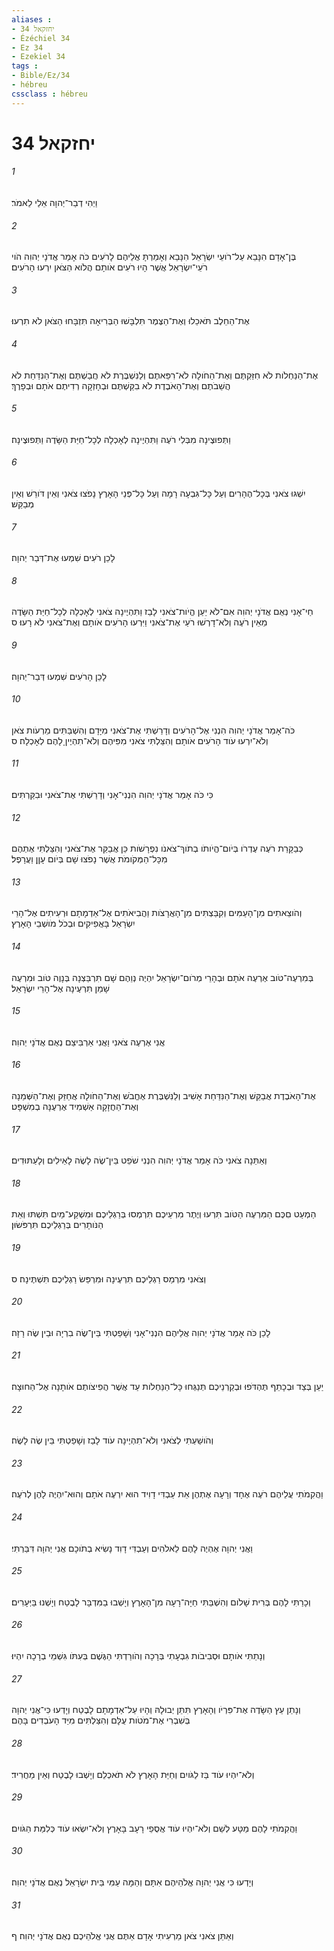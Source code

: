```yaml
---
aliases : 
- יחזקאל 34
- Ézéchiel 34
- Ez 34
- Ezekiel 34
tags : 
- Bible/Ez/34
- hébreu
cssclass : hébreu
---
```


# יחזקאל 34

###### 1
וַיְהִי דְבַר־יְהוָה אֵלַי לֵאמֹר׃
###### 2
בֶּן־אָדָם הִנָּבֵא עַל־רֹועֵי יִשְׂרָאֵל הִנָּבֵא וְאָמַרְתָּ אֲלֵיהֶם לָרֹעִים כֹּה אָמַר אֲדֹנָי יְהוִה הֹוי רֹעֵי־יִשְׂרָאֵל אֲשֶׁר הָיוּ רֹעִים אֹותָם הֲלֹוא הַצֹּאן יִרְעוּ הָרֹעִים׃
###### 3
אֶת־הַחֵלֶב תֹּאכֵלוּ וְאֶת־הַצֶּמֶר תִּלְבָּשׁוּ הַבְּרִיאָה תִּזְבָּחוּ הַצֹּאן לֹא תִרְעוּ׃
###### 4
אֶת־הַנַּחְלֹות לֹא חִזַּקְתֶּם וְאֶת־הַחֹולָה לֹא־רִפֵּאתֶם וְלַנִּשְׁבֶּרֶת לֹא חֲבַשְׁתֶּם וְאֶת־הַנִּדַּחַת לֹא הֲשֵׁבֹתֶם וְאֶת־הָאֹבֶדֶת לֹא בִקַּשְׁתֶּם וּבְחָזְקָה רְדִיתֶם אֹתָם וּבְפָרֶךְ׃
###### 5
וַתְּפוּצֶינָה מִבְּלִי רֹעֶה וַתִּהְיֶינָה לְאָכְלָה לְכָל־חַיַּת הַשָּׂדֶה וַתְּפוּצֶינָה׃
###### 6
יִשְׁגּוּ צֹאנִי בְּכָל־הֶהָרִים וְעַל כָּל־גִּבְעָה רָמָה וְעַל כָּל־פְּנֵי הָאָרֶץ נָפֹצוּ צֹאנִי וְאֵין דֹּורֵשׁ וְאֵין מְבַקֵּשׁ׃
###### 7
לָכֵן רֹעִים שִׁמְעוּ אֶת־דְּבַר יְהוָה׃
###### 8
חַי־אָנִי נְאֻם אֲדֹנָי יְהוִה אִם־לֹא יַעַן הֱיֹות־צֹאנִי לָבַז וַתִּהְיֶינָה צֹאנִי לְאָכְלָה לְכָל־חַיַּת הַשָּׂדֶה מֵאֵין רֹעֶה וְלֹא־דָרְשׁוּ רֹעַי אֶת־צֹאנִי וַיִּרְעוּ הָרֹעִים אֹותָם וְאֶת־צֹאנִי לֹא רָעוּ׃ ס
###### 9
לָכֵן הָרֹעִים שִׁמְעוּ דְּבַר־יְהוָה׃
###### 10
כֹּה־אָמַר אֲדֹנָי יְהוִה הִנְנִי אֶל־הָרֹעִים וְדָרַשְׁתִּי אֶת־צֹאנִי מִיָּדָם וְהִשְׁבַּתִּים מֵרְעֹות צֹאן וְלֹא־יִרְעוּ עֹוד הָרֹעִים אֹותָם וְהִצַּלְתִּי צֹאנִי מִפִּיהֶם וְלֹא־תִהְיֶיןָ לָהֶם לְאָכְלָה׃ ס
###### 11
כִּי כֹּה אָמַר אֲדֹנָי יְהוִה הִנְנִי־אָנִי וְדָרַשְׁתִּי אֶת־צֹאנִי וּבִקַּרְתִּים׃
###### 12
כְּבַקָּרַת רֹעֶה עֶדְרֹו בְּיֹום־הֱיֹותֹו בְתֹוךְ־צֹאנֹו נִפְרָשֹׁות כֵּן אֲבַקֵּר אֶת־צֹאנִי וְהִצַּלְתִּי אֶתְהֶם מִכָּל־הַמְּקֹומֹת אֲשֶׁר נָפֹצוּ שָׁם בְּיֹום עָןָן וַעֲרָפֶל׃
###### 13
וְהֹוצֵאתִים מִן־הָעַמִּים וְקִבַּצְתִּים מִן־הָאֲרָצֹות וַהֲבִיאֹתִים אֶל־אַדְמָתָם וּרְעִיתִים אֶל־הָרֵי יִשְׂרָאֵל בָּאֲפִיקִים וּבְכֹל מֹושְׁבֵי הָאָרֶץ׃
###### 14
בְּמִרְעֶה־טֹּוב אֶרְעֶה אֹתָם וּבְהָרֵי מְרֹום־יִשְׂרָאֵל יִהְיֶה נְוֵהֶם שָׁם תִּרְבַּצְנָה בְּנָוֶה טֹּוב וּמִרְעֶה שָׁמֵן תִּרְעֶינָה אֶל־הָרֵי יִשְׂרָאֵל׃
###### 15
אֲנִי אֶרְעֶה צֹאנִי וַאֲנִי אַרְבִּיצֵם נְאֻם אֲדֹנָי יְהוִה׃
###### 16
אֶת־הָאֹבֶדֶת אֲבַקֵּשׁ וְאֶת־הַנִּדַּחַת אָשִׁיב וְלַנִּשְׁבֶּרֶת אֶחֱבֹשׁ וְאֶת־הַחֹולָה אֲחַזֵּק וְאֶת־הַשְּׁמֵנָה וְאֶת־הַחֲזָקָה אַשְׁמִיד אֶרְעֶנָּה בְמִשְׁפָּט׃
###### 17
וְאַתֵּנָה צֹאנִי כֹּה אָמַר אֲדֹנָי יְהוִה הִנְנִי שֹׁפֵט בֵּין־שֶׂה לָשֶׂה לָאֵילִים וְלָעַתּוּדִים׃
###### 18
הַמְעַט םִכֶּם הַמִּרְעֶה הַטֹּוב תִּרְעוּ וְיֶתֶר מִרְעֵיכֶם תִּרְמְסוּ בְּרַגְלֵיכֶם וּמִשְׁקַע־מַיִם תִּשְׁתּוּ וְאֵת הַנֹּותָרִים בְּרַגְלֵיכֶם תִּרְפֹּשׂוּן׃
###### 19
וְצֹאנִי מִרְמַס רַגְלֵיכֶם תִּרְעֶינָה וּמִרְפַּשׂ רַגְלֵיכֶם תִּשְׁתֶּינָה׃ ס
###### 20
לָכֵן כֹּה אָמַר אֲדֹנָי יְהוִה אֲלֵיהֶם הִנְנִי־אָנִי וְשָׁפַטְתִּי בֵּין־שֶׂה בִרְיָה וּבֵין שֶׂה רָזָה׃
###### 21
יַעַן בְּצַד וּבְכָתֵף תֶּהְדֹּפוּ וּבְקַרְנֵיכֶם תְּנַגְּחוּ כָּל־הַנַּחְלֹות עַד אֲשֶׁר הֲפִיצֹותֶם אֹותָנָה אֶל־הַחוּצָה׃
###### 22
וְהֹושַׁעְתִּי לְצֹאנִי וְלֹא־תִהְיֶינָה עֹוד לָבַז וְשָׁפַטְתִּי בֵּין שֶׂה לָשֶׂה׃
###### 23
וַהֲקִמֹתִי עֲלֵיהֶם רֹעֶה אֶחָד וְרָעָה אֶתְהֶן אֵת עַבְדִּי דָוִיד הוּא יִרְעֶה אֹתָם וְהוּא־יִהְיֶה לָהֶן לְרֹעֶה׃
###### 24
וַאֲנִי יְהוָה אֶהְיֶה לָהֶם לֵאלֹהִים וְעַבְדִּי דָוִד נָשִׂיא בְתֹוכָם אֲנִי יְהוָה דִּבַּרְתִּי׃
###### 25
וְכָרַתִּי לָהֶם בְּרִית שָׁלֹום וְהִשְׁבַּתִּי חַיָּה־רָעָה מִן־הָאָרֶץ וְיָשְׁבוּ בַמִּדְבָּר לָבֶטַח וְיָשְׁנוּ בַּיְּעָרִים׃
###### 26
וְנָתַתִּי אֹותָם וּסְבִיבֹות גִּבְעָתִי בְּרָכָה וְהֹורַדְתִּי הַגֶּשֶׁם בְּעִתֹּו גִּשְׁמֵי בְרָכָה יִהְיוּ׃
###### 27
וְנָתַן עֵץ הַשָּׂדֶה אֶת־פִּרְיֹו וְהָאָרֶץ תִּתֵּן יְבוּלָהּ וְהָיוּ עַל־אַדְמָתָם לָבֶטַח וְיָדְעוּ כִּי־אֲנִי יְהוָה בְּשִׁבְרִי אֶת־מֹטֹות עֻלָּם וְהִצַּלְתִּים מִיַּד הָעֹבְדִים בָּהֶם׃
###### 28
וְלֹא־יִהְיוּ עֹוד בַּז לַגֹּויִם וְחַיַּת הָאָרֶץ לֹא תֹאכְלֵם וְיָשְׁבוּ לָבֶטַח וְאֵין מַחֲרִיד׃
###### 29
וַהֲקִמֹתִי לָהֶם מַטָּע לְשֵׁם וְלֹא־יִהְיוּ עֹוד אֲסֻפֵי רָעָב בָּאָרֶץ וְלֹא־יִשְׂאוּ עֹוד כְּלִמַּת הַגֹּויִם׃
###### 30
וְיָדְעוּ כִּי אֲנִי יְהוָה אֱלֹהֵיהֶם אִתָּם וְהֵמָּה עַמִּי בֵּית יִשְׂרָאֵל נְאֻם אֲדֹנָי יְהוִה׃
###### 31
וְאַתֵּן צֹאנִי צֹאן מַרְעִיתִי אָדָם אַתֶּם אֲנִי אֱלֹהֵיכֶם נְאֻם אֲדֹנָי יְהוִה׃ ף
